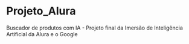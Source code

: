 # Projeto_Alura
Buscador de produtos com IA - Projeto final da Imersão de Inteligência Artificial da Alura e o Google
